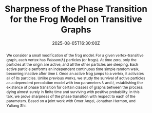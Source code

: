---
title: Sharpness of the Phase Transition for the Frog Model on Transitive Graphs
show_date: false
share: false

event: XXVIII Brazilian School of Probability
event_url: https://sites.google.com/view/ebp2025/home

location: Belo Horizonte, MG

summary: We study the frog model using percolation techniques.
abstract: We consider a small modification of the frog model. For a given vertex-transitive graph, each vertex has $Poisson(\lambda)$ particles (or frogs). At time zero, only the particles at the origin are active, and all the other particles are sleeping. Each active particle performs an independent continuous time simple random walk, becoming inactive after time $t$. Once an active frog jumps to a vertex, it activates all of its particles. Unlike previous works, we study the survival of active particles as a dependent percolation model with two parameters $\lambda$ and $t$, establishing the existence of phase transition for certain classes of graphs between the process dying almost surely in finite time and surviving with positive probability. In this talk, we prove sharpness of the phase transition with respect to each of the parameters. Based on a joint work with Omer Angel, Jonathan Hermon, and Yuliang Shi.

# Talk start and end times.
#   End time can optionally be hidden by prefixing the line with `#`.
date: '2025-08-05T16:30:00Z'
date_end: '2025-08-05T17:00:00Z'
all_day: false
reading_time: false

authors:
  - admin

tags: []

# Is this a featured talk? (true/false)
featured: false
---